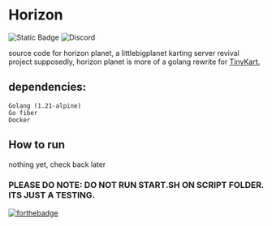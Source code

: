 # Horizon
![Static Badge](https://img.shields.io/badge/Powered%20by-Docker-blue.svg) ![Discord](https://img.shields.io/discord/1355105253074407524)

source code for horizon planet, a littlebigplanet karting server revival project
supposedly, horizon planet is more of a golang rewrite for [TinyKart.](https://github.com/AutumnRivers/TinyKart)

## dependencies:
```
Golang (1.21-alpine)
Go fiber
Docker
```

## How to run
nothing yet, check back later
### PLEASE DO NOTE: DO NOT RUN START.SH ON SCRIPT FOLDER. ITS JUST A TESTING.
[![forthebadge](https://forthebadge.com/images/featured/featured-built-with-love.svg)](https://forthebadge.com)
